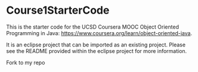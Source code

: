 # Course1StarterCode

This is the starter code for the UCSD Coursera MOOC Object Oriented Programming in Java: https://www.coursera.org/learn/object-oriented-java.  

It is an eclipse project that can be imported as an existing project.  Please see the README provided within the eclipse project for more information.

Fork to my repo
